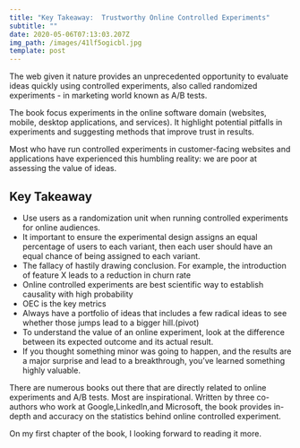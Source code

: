 ```yaml
---
title: "Key Takeaway:  Trustworthy Online Controlled Experiments"
subtitle: ""
date: 2020-05-06T07:13:03.207Z
img_path: /images/41lf5ogicbl.jpg
template: post
---
```

<!--StartFragment-->

The web given it nature provides an unprecedented opportunity to evaluate ideas quickly using controlled experiments, also called randomized experiments - in marketing world known as A/B tests.

The book focus experiments in the online software domain (websites, mobile, desktop applications, and services). It highlight potential pitfalls in experiments and suggesting methods that improve trust in results.

Most who have run controlled experiments in customer-facing websites and applications have experienced this humbling reality: we are poor at assessing the value of ideas.

## Key Takeaway

* Use users as a randomization unit when running controlled experiments for online audiences. 
* It important to ensure the experimental design assigns an equal percentage of users to each variant, then each user should have an equal chance of being assigned to each variant.
* The fallacy of hastily drawing conclusion. For example, the introduction of feature X leads to a reduction in churn rate
* Online controlled experiments are best scientific way to establish causality with high probability
* OEC is the key metrics
* Always have a portfolio of ideas that includes a few radical ideas to see whether those jumps lead to a bigger hill.(pivot)
* To understand the value of an online experiment, look at the difference between its expected outcome and its actual result. 
* If you thought something minor was going to happen, and the results are a major surprise and lead to a breakthrough, you’ve learned something highly valuable.

There are numerous books out there that are directly related to online experiments and A/B tests. Most are inspirational. Written by three co-authors who work at Google,LinkedIn,and Microsoft, the book provides in-depth and accuracy on the statistics behind online controlled experiment. 

On my first chapter of the book, I looking forward to reading it more. 
<!--EndFragment-->